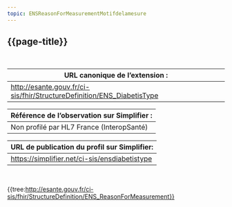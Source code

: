 ```yaml
---
topic: ENSReasonForMeasurementMotifdelamesure
---
```

## {{page-title}}
&nbsp;

|     URL canonique de l’extension :                                            |
|-------------------------------------------------------------------------------|
|     http://esante.gouv.fr/ci-sis/fhir/StructureDefinition/ENS_DiabetisType    |

|     Référence de l’observation sur Simplifier :    |
|----------------------------------------------------|
|     Non profilé par HL7   France (InteropSanté)    |

|     URL de publication du profil sur Simplifier:     |
|------------------------------------------------------|
|     https://simplifier.net/ci-sis/ensdiabetistype    |

&nbsp;

{{tree:http://esante.gouv.fr/ci-sis/fhir/StructureDefinition/ENS_ReasonForMeasurement}}



